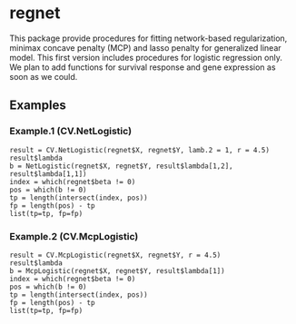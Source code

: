 
<!-- README.md is generated from README.Rmd. Please edit that file -->
regnet
======

This package provide procedures for fitting network-based regularization, minimax concave penalty (MCP) and lasso penalty for generalized linear model. This first version includes procedures for logistic regression only. We plan to add functions for survival response and gene expression as soon as we could.

Examples
--------

### Example.1 (CV.NetLogistic)

    result = CV.NetLogistic(regnet$X, regnet$Y, lamb.2 = 1, r = 4.5)  
    result$lambda  
    b = NetLogistic(regnet$X, regnet$Y, result$lambda[1,2], result$lambda[1,1])  
    index = which(regnet$beta != 0)  
    pos = which(b != 0)  
    tp = length(intersect(index, pos))  
    fp = length(pos) - tp  
    list(tp=tp, fp=fp)  

### Example.2 (CV.McpLogistic)

    result = CV.McpLogistic(regnet$X, regnet$Y, r = 4.5)  
    result$lambda  
    b = McpLogistic(regnet$X, regnet$Y, result$lambda[1])  
    index = which(regnet$beta != 0)  
    pos = which(b != 0)  
    tp = length(intersect(index, pos))  
    fp = length(pos) - tp  
    list(tp=tp, fp=fp)
